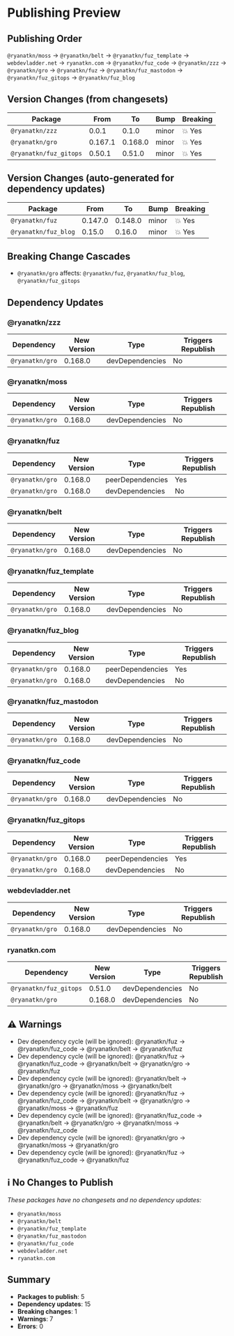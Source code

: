 # Publishing Preview

## Publishing Order

`@ryanatkn/moss` → `@ryanatkn/belt` → `@ryanatkn/fuz_template` → `webdevladder.net` → `ryanatkn.com` → `@ryanatkn/fuz_code` → `@ryanatkn/zzz` → `@ryanatkn/gro` → `@ryanatkn/fuz` → `@ryanatkn/fuz_mastodon` → `@ryanatkn/fuz_gitops` → `@ryanatkn/fuz_blog`

## Version Changes (from changesets)

| Package                | From    | To      | Bump  | Breaking |
| ---------------------- | ------- | ------- | ----- | -------- |
| `@ryanatkn/zzz`        | 0.0.1   | 0.1.0   | minor | 💥 Yes   |
| `@ryanatkn/gro`        | 0.167.1 | 0.168.0 | minor | 💥 Yes   |
| `@ryanatkn/fuz_gitops` | 0.50.1  | 0.51.0  | minor | 💥 Yes   |

## Version Changes (auto-generated for dependency updates)

| Package              | From    | To      | Bump  | Breaking |
| -------------------- | ------- | ------- | ----- | -------- |
| `@ryanatkn/fuz`      | 0.147.0 | 0.148.0 | minor | 💥 Yes   |
| `@ryanatkn/fuz_blog` | 0.15.0  | 0.16.0  | minor | 💥 Yes   |

## Breaking Change Cascades

- `@ryanatkn/gro` affects: `@ryanatkn/fuz`, `@ryanatkn/fuz_blog`, `@ryanatkn/fuz_gitops`

## Dependency Updates

### @ryanatkn/zzz

| Dependency      | New Version | Type            | Triggers Republish |
| --------------- | ----------- | --------------- | ------------------ |
| `@ryanatkn/gro` | 0.168.0     | devDependencies | No                 |

### @ryanatkn/moss

| Dependency      | New Version | Type            | Triggers Republish |
| --------------- | ----------- | --------------- | ------------------ |
| `@ryanatkn/gro` | 0.168.0     | devDependencies | No                 |

### @ryanatkn/fuz

| Dependency      | New Version | Type             | Triggers Republish |
| --------------- | ----------- | ---------------- | ------------------ |
| `@ryanatkn/gro` | 0.168.0     | peerDependencies | Yes                |
| `@ryanatkn/gro` | 0.168.0     | devDependencies  | No                 |

### @ryanatkn/belt

| Dependency      | New Version | Type            | Triggers Republish |
| --------------- | ----------- | --------------- | ------------------ |
| `@ryanatkn/gro` | 0.168.0     | devDependencies | No                 |

### @ryanatkn/fuz_template

| Dependency      | New Version | Type            | Triggers Republish |
| --------------- | ----------- | --------------- | ------------------ |
| `@ryanatkn/gro` | 0.168.0     | devDependencies | No                 |

### @ryanatkn/fuz_blog

| Dependency      | New Version | Type             | Triggers Republish |
| --------------- | ----------- | ---------------- | ------------------ |
| `@ryanatkn/gro` | 0.168.0     | peerDependencies | Yes                |
| `@ryanatkn/gro` | 0.168.0     | devDependencies  | No                 |

### @ryanatkn/fuz_mastodon

| Dependency      | New Version | Type            | Triggers Republish |
| --------------- | ----------- | --------------- | ------------------ |
| `@ryanatkn/gro` | 0.168.0     | devDependencies | No                 |

### @ryanatkn/fuz_code

| Dependency      | New Version | Type            | Triggers Republish |
| --------------- | ----------- | --------------- | ------------------ |
| `@ryanatkn/gro` | 0.168.0     | devDependencies | No                 |

### @ryanatkn/fuz_gitops

| Dependency      | New Version | Type             | Triggers Republish |
| --------------- | ----------- | ---------------- | ------------------ |
| `@ryanatkn/gro` | 0.168.0     | peerDependencies | Yes                |
| `@ryanatkn/gro` | 0.168.0     | devDependencies  | No                 |

### webdevladder.net

| Dependency      | New Version | Type            | Triggers Republish |
| --------------- | ----------- | --------------- | ------------------ |
| `@ryanatkn/gro` | 0.168.0     | devDependencies | No                 |

### ryanatkn.com

| Dependency             | New Version | Type            | Triggers Republish |
| ---------------------- | ----------- | --------------- | ------------------ |
| `@ryanatkn/fuz_gitops` | 0.51.0      | devDependencies | No                 |
| `@ryanatkn/gro`        | 0.168.0     | devDependencies | No                 |

## ⚠️ Warnings

- Dev dependency cycle (will be ignored): @ryanatkn/fuz → @ryanatkn/fuz_code → @ryanatkn/belt → @ryanatkn/fuz
- Dev dependency cycle (will be ignored): @ryanatkn/fuz → @ryanatkn/fuz_code → @ryanatkn/belt → @ryanatkn/gro → @ryanatkn/fuz
- Dev dependency cycle (will be ignored): @ryanatkn/belt → @ryanatkn/gro → @ryanatkn/moss → @ryanatkn/belt
- Dev dependency cycle (will be ignored): @ryanatkn/fuz → @ryanatkn/fuz_code → @ryanatkn/belt → @ryanatkn/gro → @ryanatkn/moss → @ryanatkn/fuz
- Dev dependency cycle (will be ignored): @ryanatkn/fuz_code → @ryanatkn/belt → @ryanatkn/gro → @ryanatkn/moss → @ryanatkn/fuz_code
- Dev dependency cycle (will be ignored): @ryanatkn/gro → @ryanatkn/moss → @ryanatkn/gro
- Dev dependency cycle (will be ignored): @ryanatkn/fuz → @ryanatkn/fuz_code → @ryanatkn/fuz

## ℹ️ No Changes to Publish

_These packages have no changesets and no dependency updates:_

- `@ryanatkn/moss`
- `@ryanatkn/belt`
- `@ryanatkn/fuz_template`
- `@ryanatkn/fuz_mastodon`
- `@ryanatkn/fuz_code`
- `webdevladder.net`
- `ryanatkn.com`

## Summary

- **Packages to publish**: 5
- **Dependency updates**: 15
- **Breaking changes**: 1
- **Warnings**: 7
- **Errors**: 0
